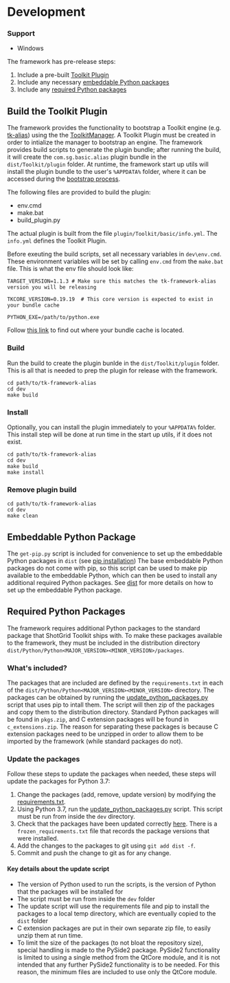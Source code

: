 # Development

### Support

- Windows

The framework has pre-release steps:

1. Include a pre-built [Toolkit Plugin](#build_toolkit_plugin)
2. Include any necessary [embeddable Python packages](#embed_py_package)
3. Include any [required Python packages](#required-python-packages)

## <a name="build_toolkit_plugin"></a> Build the Toolkit Plugin

The framework provides the functionality to bootstrap a Toolkit engine (e.g. [tk-alias](https://github.com/shotgunsoftware/tk-alias)) using the the [ToolkitManager](https://github.com/shotgunsoftware/tk-core/blob/master/python/tank/bootstrap/manager.py). A Toolkit Plugin must be created in order to intialize the manager to bootstrap an engine. The framework provides build scripts to generate the plugin bundle; after running the build, it will create the `com.sg.basic.alias` plugin bundle in the `dist/Toolkit/plugin` folder. At runtime, the framework start up utils will install the plugin bundle to the user's `%APPDATA%` folder, where it can be accessed during the [bootstrap process](https://github.com/shotgunsoftware/tk-framework-alias/blob/init/python/tk_framework_alias_utils/plugin_bootstrap.py).

The following files are provided to build the plugin:

- env.cmd
- make.bat
- build_plugin.py

The actual plugin is built from the file `plugin/Toolkit/basic/info.yml`. The `info.yml` defines the Toolkit Plugin.

Before exeuting the build scripts, set all necessary variables in `dev\env.cmd`. These environment variables will be set by calling `env.cmd` from the `make.bat` file. This is what the env file should look like:

```
TARGET_VERSION=1.1.3 # Make sure this matches the tk-framework-alias version you will be releasing

TKCORE_VERSION=0.19.19  # This core version is expected to exist in your bundle cache

PYTHON_EXE=/path/to/python.exe
```

Follow [this link](https://developer.shotgridsoftware.com/7c9867c0/#bundle-cache) to find out where your bundle cache is located.

### Build

Run the build to create the plugin bunlde in the `dist/Toolkit/plugin` folder. This is all that is needed to prep the plugin for release with the framework.

```
cd path/to/tk-framework-alias
cd dev
make build
```

### Install

Optionally, you can install the plugin immediately to your `%APPDATA%` folder. This install step will be done at run time in the start up utils, if it does not exist.

```
cd path/to/tk-framework-alias
cd dev
make build
make install
```

### Remove plugin build

```
cd path/to/tk-framework-alias
cd dev
make clean
```

## <a name="embed_py_package"></a>Embeddable Python Package

The `get-pip.py` script is included for convenience to set up the embeddable Python packages in `dist` (see [pip installation](https://pip.pypa.io/en/stable/installation/)) The base embeddable Python packages do not come with pip, so this script can be used to make pip available to the embeddable Python, which can then be used to install any additional required Python packages. See [dist](https://github.com/shotgunsoftware/tk-framework-alias/blob/initial/dist/README.md) for more details on how to set up the embeddable Python package.

## Required Python Packages

The framework requires additional Python packages to the standard package that ShotGrid Toolkit ships with. To make these packages available to the framework, they must be included in the distribution directory `dist/Python/Python<MAJOR_VERSION><MINOR_VERSION>/packages`.

### What's included?

The packages that are included are defined by the `requirements.txt` in each of the `dist/Python/Python<MAJOR_VERSION><MINOR_VERSION>` directory. The packages can be obtained by running the [update_python_packages.py](https://github.com/shotgunsoftware/tk-framework-alias/blob/ticket/SHOT-4307/dev/update_python_packages.py) script that uses pip to intall them. The script will then zip of the packages and copy them to the distribution directory. Standard Python packages will be found in `pkgs.zip`, and C extension packages will be found in `c_extensions.zip`. The reason for separating these packages is because C extension packages need to be unzipped in order to allow them to be imported by the framework (while standard packages do not).

### Update the packages

Follow these steps to update the packages when needed, these steps will update the packages for Python 3.7:

1. Change the packages (add, remove, update version) by modifying the [requirements.txt](https://github.com/shotgunsoftware/tk-framework-alias/blob/ticket/SHOT-4307/dist/Python/Python37/requirements.txt).
2. Using Python 3.7, run the [update_python_packages.py](https://github.com/shotgunsoftware/tk-framework-alias/blob/ticket/SHOT-4307/dev/update_python_packages.py) script. This script must be run from inside the `dev` directory.
3. Check that the packages have been updated correctly [here](https://github.com/shotgunsoftware/tk-framework-alias/tree/ticket/SHOT-4307/dist/Python/Python37/packages). There is a `frozen_requirements.txt` file that records the package versions that were installed.
4. Add the changes to the packages to git using `git add dist -f`.
5. Commit and push the change to git as for any change.

#### Key details about the update script

- The version of Python used to run the scripts, is the version of Python that the packages will be installed for
- The script must be run from inside the `dev` folder
- The update script will use the requirements file and pip to install the packages to a local temp directory, which are eventually copied to the `dist` folder
- C extension packages are put in their own separate zip file, to easily unzip them at run time.
- To limit the size of the packages (to not bloat the repository size), special handling is made to the PySide2 package. PySide2 functionality is limited to using a single method from the QtCore module, and it is not intended that any further PySide2 functionality is to be needed. For this reason, the minimum files are included to use only the QtCore module.
